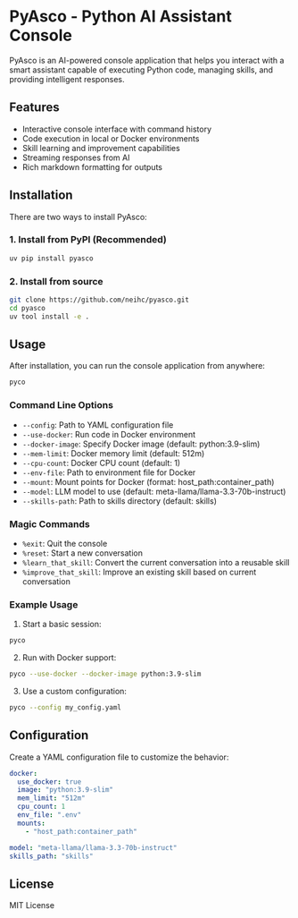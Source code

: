 # PyAsco - Python AI Assistant Console

PyAsco is an AI-powered console application that helps you interact with a smart assistant capable of executing Python code, managing skills, and providing intelligent responses.

## Features

- Interactive console interface with command history
- Code execution in local or Docker environments
- Skill learning and improvement capabilities
- Streaming responses from AI
- Rich markdown formatting for outputs

## Installation

There are two ways to install PyAsco:

### 1. Install from PyPI (Recommended)
```bash
uv pip install pyasco
```

### 2. Install from source
```bash
git clone https://github.com/neihc/pyasco.git
cd pyasco
uv tool install -e .
```

## Usage

After installation, you can run the console application from anywhere:

```bash
pyco
```

### Command Line Options

- `--config`: Path to YAML configuration file
- `--use-docker`: Run code in Docker environment
- `--docker-image`: Specify Docker image (default: python:3.9-slim)
- `--mem-limit`: Docker memory limit (default: 512m)
- `--cpu-count`: Docker CPU count (default: 1)
- `--env-file`: Path to environment file for Docker
- `--mount`: Mount points for Docker (format: host_path:container_path)
- `--model`: LLM model to use (default: meta-llama/llama-3.3-70b-instruct)
- `--skills-path`: Path to skills directory (default: skills)

### Magic Commands

- `%exit`: Quit the console
- `%reset`: Start a new conversation
- `%learn_that_skill`: Convert the current conversation into a reusable skill
- `%improve_that_skill`: Improve an existing skill based on current conversation

### Example Usage

1. Start a basic session:
```bash
pyco
```

2. Run with Docker support:
```bash
pyco --use-docker --docker-image python:3.9-slim
```

3. Use a custom configuration:
```bash
pyco --config my_config.yaml
```

## Configuration

Create a YAML configuration file to customize the behavior:

```yaml
docker:
  use_docker: true
  image: "python:3.9-slim"
  mem_limit: "512m"
  cpu_count: 1
  env_file: ".env"
  mounts:
    - "host_path:container_path"

model: "meta-llama/llama-3.3-70b-instruct"
skills_path: "skills"
```

## License

MIT License
